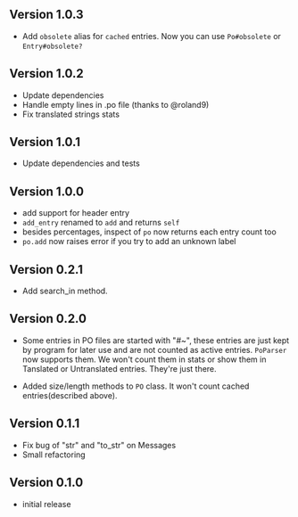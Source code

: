 ## Version 1.0.3
* Add `obsolete` alias for `cached` entries. Now you can use `Po#obsolete` or `Entry#obsolete?`

## Version 1.0.2
* Update dependencies
* Handle empty lines in .po file (thanks to @roland9)
* Fix translated strings stats

## Version 1.0.1

* Update dependencies and tests

## Version 1.0.0

* add support for header entry
* `add_entry` renamed to `add` and returns `self`
* besides percentages, inspect of `po` now returns each entry count too
* `po.add` now raises error if you try to add an unknown label

## Version 0.2.1

* Add search_in method.

## Version 0.2.0

* Some entries in PO files are started with "#~", these entries are just kept by program for later use and are not counted as active entries. `PoParser` now supports them. We won't count them in stats or show them in Tanslated or Untranslated entries. They're just there.

* Added size/length methods to `PO` class. It won't count cached entries(described above).

## Version 0.1.1

* Fix bug of "str" and "to_str" on Messages
* Small refactoring

## Version 0.1.0

* initial release


